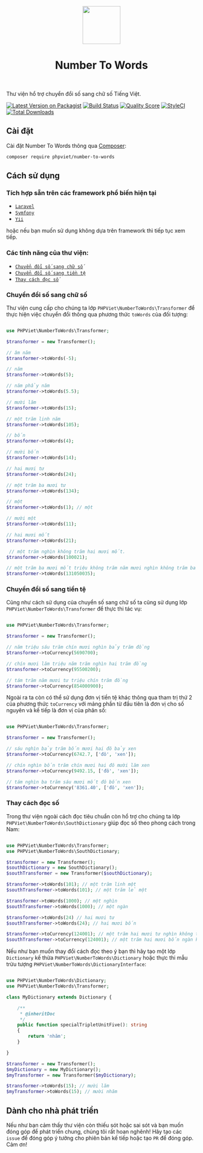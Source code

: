 <p align="center">
    <a href="https://github.com/yiisoft" target="_blank">
        <img src="https://avatars0.githubusercontent.com/u/50674062" height="100px">
    </a>
    <h1 align="center">Number To Words</h1>
    <br>
</p>

Thư viện hổ trợ chuyển đổi số sang chữ số Tiếng Việt.

[![Latest Version on Packagist](https://img.shields.io/packagist/v/phpviet/number-to-words.svg?style=flat-square)](https://packagist.org/packages/phpviet/number-to-words)
[![Build Status](https://img.shields.io/travis/phpviet/number-to-words/master.svg?style=flat-square)](https://travis-ci.org/phpviet/number-to-words)
[![Quality Score](https://img.shields.io/scrutinizer/g/phpviet/number-to-words.svg?style=flat-square)](https://scrutinizer-ci.com/g/phpviet/number-to-words)
[![StyleCI](https://styleci.io/repos/50674062/shield?branch=master)](https://styleci.io/repos/50674062)
[![Total Downloads](https://img.shields.io/packagist/dt/phpviet/number-to-words.svg?style=flat-square)](https://packagist.org/packages/phpviet/number-to-words)

## Cài đặt

Cài đặt Number To Words thông qua [Composer](https://getcomposer.org):

```bash
composer require phpviet/number-to-words
```

## Cách sử dụng

### Tích hợp sẵn trên các framework phổ biến hiện tại

- [`Laravel`](https://github.com/phpviet/laravel-number-to-words)
- [`Symfony`](https://github.com/phpviet/symfony-number-to-words)
- [`Yii`](https://github.com/phpviet/yii-number-to-words)

hoặc nếu bạn muốn sử dụng không dựa trên framework thì tiếp tục xem tiếp.

### Các tính năng của thư viện:

- [`Chuyển đổi số sang chữ số`](#Chuyển-đổi-số-sang-chữ-số)
- [`Chuyển đổi số sang tiền tệ`](#Chuyển-đổi-số-sang-tiền-tệ)
- [`Thay cách đọc số`](#Thay-cách-đọc-số)

### Chuyển đổi số sang chữ số

Thư viện cung cấp cho chúng ta lớp `PHPViet\NumberToWords\Transformer` để thực hiện việc chuyển đổi
thông qua phương thức `toWords` của đối tượng:

```php

use PHPViet\NumberToWords\Transformer;

$transformer = new Transformer();

// âm năm
$transformer->toWords(-5); 

// năm
$transformer->toWords(5); 

// năm phẩy năm
$transformer->toWords(5.5); 

// mười lăm
$transformer->toWords(15); 

// một trăm linh năm
$transformer->toWords(105); 

// bốn
$transformer->toWords(4); 

// mười bốn
$transformer->toWords(14);

// hai mươi tư
$transformer->toWords(24); 

// một trăm ba mươi tư
$transformer->toWords(134); 

// một
$transformer->toWords(1); // một

// mười một
$transformer->toWords(11); 

// hai mươi mốt
$transformer->toWords(21); 

 // một trăm nghìn không trăm hai mươi mốt.
$transformer->toWords(100021);

// một trăm ba mươi mốt triệu không trăm năm mươi nghìn không trăm ba mươi lăm
$transformer->toWords(131050035);

```

### Chuyển đổi số sang tiền tệ

Cũng như cách sử dụng của chuyển số sang chữ số ta cũng sử dụng lớp `PHPViet\NumberToWords\Transformer`
để thực thi tác vụ:

```php

use PHPViet\NumberToWords\Transformer;

$transformer = new Transformer();

// năm triệu sáu trăm chín mươi nghìn bảy trăm đồng
$transformer->toCurrency(5690700);

// chín mươi lăm triệu năm trăm nghìn hai trăm đồng
$transformer->toCurrency(95500200);

// tám trăm năm mươi tư triệu chín trăm đồng
$transformer->toCurrency(854000900);

```

Ngoài ra ta còn có thể sử dụng đơn vị tiền tệ khác thông qua tham trị thứ 2 của phương thức
`toCurrency` với mảng phần từ đầu tiên là đơn vị cho số nguyên và kế tiếp là đơn vị của phân số:

```php

use PHPViet\NumberToWords\Transformer;

$transformer = new Transformer();

// sáu nghìn bảy trăm bốn mươi hai đô bảy xen
$transformer->toCurrency(6742.7, ['đô', 'xen']);

// chín nghìn bốn trăm chín mươi hai đô mười lăm xen
$transformer->toCurrency(9492.15, ['đô', 'xen']);

// tám nghìn ba trăm sáu mươi mốt đô bốn xen
$transformer->toCurrency('8361.40', ['đô', 'xen']);
```

### Thay cách đọc số

Trong thư viện ngoài cách đọc tiêu chuẩn còn hổ trợ cho chúng ta lớp `PHPViet\NumberToWords\SouthDictionary` 
giúp đọc số theo phong cách trong Nam:

```php

use PHPViet\NumberToWords\Transformer;
use PHPViet\NumberToWords\SouthDictionary;

$transformer = new Transformer();
$southDictionary = new SouthDictionary();
$southTransformer = new Transformer($southDictionary);

$transformer->toWords(101); // một trăm linh một
$southTransformer->toWords(101); // một trăm lẻ một

$transformer->toWords(1000); // một nghìn
$southTransformer->toWords(1000); // một ngàn

$transformer->toWords(24) // hai mươi tư
$southTransformer->toWords(24); // hai mươi bốn

$transformer->toCurrency(124001); // một trăm hai mươi tư nghìn không trăm linh một
$southTransformer->toCurrency(124001); // một trăm hai mươi bốn ngàn không trăm lẻ một
```

Nếu như bạn muốn thay đổi cách đọc theo ý bạn thì hãy tạo một lớp `Dictionary` kế thừa
`PHPViet\NumberToWords\Dictionary` hoặc thực thi mẫu trừu tượng `PHPViet\NumberToWords\DictionaryInterface`:

```php

use PHPViet\NumberToWords\Dictionary;
use PHPViet\NumberToWords\Transformer;

class MyDictionary extends Dictionary {

    /**
     * @inheritDoc
     */
    public function specialTripletUnitFive(): string
    {
        return 'nhăm';
    }

}

$transformer = new Transformer();
$myDictionary = new MyDictionary();
$myTransformer = new Transformer($myDictionary);

$transformer->toWords(15); // mười lăm
$myTransformer->toWords(15); // mười nhăm

```

## Dành cho nhà phát triển

Nếu như bạn cảm thấy thư viện còn thiếu sót hoặc sai sót và bạn muốn đóng góp để phát triển chung, 
chúng tôi rất hoan nghênh! Hãy tạo các `issue` để đóng góp ý tưởng cho phiên bản kế tiếp 
hoặc tạo `PR` để đóng góp. Cảm ơn!
